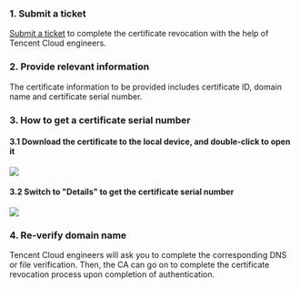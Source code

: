 ### 1. Submit a ticket

[Submit a ticket](https://console.cloud.tencent.com/workorder/category) to complete the certificate revocation with the help of Tencent Cloud engineers.

### 2. Provide relevant information

The certificate information to be provided includes certificate ID, domain name and certificate serial number.

### 3. How to get a certificate serial number

#### 3.1 Download the certificate to the local device, and double-click to open it
![](https://mc.qcloudimg.com/static/img/c0e38aa02af80cb897e2ee3361296971/1.png)
#### 3.2 Switch to "Details" to get the certificate serial number
![](https://mc.qcloudimg.com/static/img/648022f9b6c7decc68c1a13460937afa/2.png)

### 4. Re-verify domain name
Tencent Cloud engineers will ask you to complete the corresponding DNS or file verification. Then, the CA can go on to complete the certificate revocation process upon completion of authentication.
